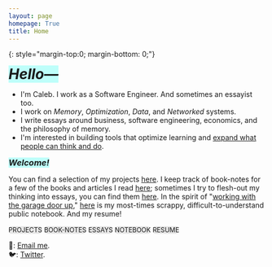 ```yaml
---
layout: page
homepage: True
title: Home
---
```


{: style="margin-top:0; margin-bottom: 0;"}

<h1 style="background-color: #00ffef40;display: inline;"><em>Hello—</em></h1>

- I'm Caleb. I work as a Software Engineer. And sometimes an essayist too.
- I work on _Memory_, _Optimization_, _Data_, and _Networked_ systems.
- I write essays around business, software engineering, economics, and the philosophy of memory.
- I'm interested in building tools that optimize learning and [expand what people can think and do](https://numinous.productions/ttft/).

<h3 style="background-color: #00ffef40;display: inline;"><em>Welcome!</em></h3>

You can find a selection of my projects [here](/projects/). I keep track of book-notes for a few of the books and articles I read [here](/booknotes/); sometimes I try to flesh-out my thinking into essays, you can find them [here](/essays/). In the spirit of "[working with the garage door up](https://notes.andymatuschak.org/Work_with_the_garage_door_up)," [here](/notes/) is my most-times scrappy, difficult-to-understand public notebook. And my resume!  

<div class="inlne-nav">
<span style="background-color: #a3a3a340;border-radius: 0.5em;display: inline;font-size: 0.9em;text-align: right"><a href="/projects/" style="text-decoration: none;">PROJECTS</a></span>
<span style="background-color: #a3a3a340;border-radius: 0.5em;display: inline;font-size: 0.9em;text-align: right"><a href="/booknotes/" style="text-decoration: none;">BOOK-NOTES</a></span>
<span style="background-color: #a3a3a340;border-radius: 0.5em;display: inline;font-size: 0.9em;text-align: right"><a href="/essays/" style="text-decoration: none;">ESSAYS</a></span>
<span style="background-color: #a3a3a340;border-radius: 0.5em;display: inline;font-size: 0.9em;text-align: right"><a href="/notes/" style="text-decoration: none;">NOTEBOOK</a></span>
<span style="background-color: #a3a3a340;border-radius: 0.5em;display: inline;font-size: 0.9em;text-align: right"><a href="/resume.pdf/" style="text-decoration: none;">RESUME</a></span>
</div>


📩: [Email me](mailto:dco2.caleb@gmail.com).  
🐦: [Twitter](https://twitter.com/rojaye_shegz).   
